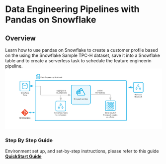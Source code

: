 
# Data Engineering Pipelines with Pandas on Snowflake

## Overview
Learn how to use pandas on Snowflake to create a customer profile based on the using the Snowflake Sample TPC-H dataset, save it into a Snowflake table and to create a serverless task to schedule the feature engineerin pipeline.
![](overview.png)
### Step By Step Guide
Environment set up, and set-by-step instructions, please refer to this guide [**QuickStart Guide**](https://quickstarts.snowflake.com/guide/data_engineering_pipelines_with_snowpark_pandas/index.html#0)
